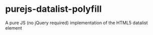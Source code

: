 purejs-datalist-polyfill
========================

A pure JS (no jQuery required) implementation of the HTML5 datalist element
